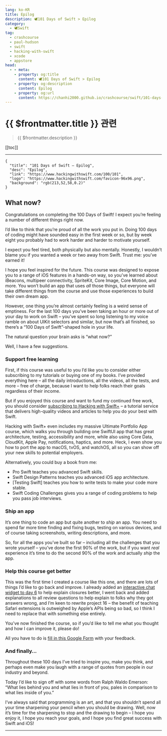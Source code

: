 ```yaml
---
lang: ko-KR
title: Epilog
description: 🕊️101 Days of Swift > Epilog
category:
  - 🕊️Swift
tag: 
  - crashcourse
  - paul-hudson
  - swift
  - hacking-with-swift
  - xcode
  - appstore
head:
  - - meta:
    - property: og:title
      content: 🕊️101 Days of Swift > Epilog
    - property: og:description
      content: Epilog
    - property: og:url
      content: https://chanhi2000.github.io/crashcourse/swift/101-days-of-swift/101.html
---
```


# {{ $frontmatter.title }} 관련

> {{ $frontmatter.description }}

[[toc]]

---

```component VPCard
{
  "title": "101 Days of Swift – Epilog",
  "desc": "Epilog",
  "link": "https://www.hackingwithswift.com/100/101",
  "logo": "https://www.hackingwithswift.com/favicon-96x96.png",
  "background": "rgb(213,52,58,0.2)"
}
```

## What now?

Congratulations on completing the 100 Days of Swift! I expect you’re feeling a number of different things right now.

I’d like to think that you’re proud of all the work you put in. Doing 100 days of coding might have sounded easy in the first week or so, but by week eight you probably had to work harder and harder to motivate yourself.

I expect you feel tired, both physically but also mentally. Honestly, I wouldn’t blame you if you wanted a week or two away from Swift. Trust me: you’ve earned it!

I hope you feel inspired for the future. This course was designed to expose you to a range of iOS features in a hands-on way, so you’ve learned about iBeacons, multipeer connectivity, SpriteKit, Core Image, Core Motion, and more. You won’t build an app that uses _all_ those things, but everyone will take different things from the course and use those experiences to build their own dream app.

However, one thing you’re almost certainly feeling is a weird sense of emptiness. For the last 100 days you’ve been taking an hour or more out of your day to work on Swift – you’ve spent so long listening to my voice ramble on about UIKit selectors and similar, but now that’s all finished, so there’s a “100 Days of Swift”-shaped hole in your life.

The natural question your brain asks is “what now?”

Well, I have a few suggestions.

### Support free learning

First, if this course was useful to you I’d like you to consider either subscribing to my tutorials or buying one of my books. I’ve provided everything here – all the daily introductions, all the videos, all the tests, and more – free of charge, because I want to help folks reach their goals regardless of their income.

But if you enjoyed this course and want to fund my continued free work, you should consider [subscribing to Hacking with Swift+](https://www.hackingwithswift.com/plus) – a tutorial service that delivers high-quality videos and articles to help you do your best with Swift.

Hacking with Swift+ even includes my massive Ultimate Portfolio App course, which walks you through building one SwiftUI app that has great architecture, testing, accessibility and more, while also using Core Data, CloudKit, Apple Pay, notifications, haptics, and more. Heck, I even show you how to port the app to macOS, tvOS, and watchOS, all so you can show off your new skills to potential employers.

Alternatively, you could buy a book from me:

- Pro Swift teaches you advanced Swift skills.
- Swift Design Patterns teaches you advanced iOS app architecture.
- [Testing Swift] teaches you how to write tests to make your code more stable.
- Swift Coding Challenges gives you a range of coding problems to help you pass job interviews.

### Ship an app

It’s one thing to code an app but quite another to _ship_ an app. You need to spend far more time finding and fixing bugs, testing on various devices, and of course taking screenshots, writing descriptions, and more.

So, for all the apps you’ve built so far – including all the challenges that you wrote yourself – you’ve done the first 90% of the work, but if you want _real_ experience it’s time to do the second 90% of the work and actually _ship_ the app.

### Help this course get better

This was the first time I created a course like this one, and there are lots of things I’d like to go back and improve. I already added an [interactive chat widget to day 6](../06.md) to help explain closures better, I went back and added explanations to all review questions to help explain to folks why they got answers wrong, and I’m keen to rewrite project 16 – the benefit of teaching Safari extensions is outweighed by Apple’s APIs being so bad, so I think I need to replace that with something else entirely.

You’ve now finished the course, so if you’d like to tell me what you thought and how I can improve it, please do!

All you have to do is [fill in this Google Form](https://forms.gle/jKhTKfD4nW6z8poeA) with your feedback.

### And finally…

Throughout these 100 days I’ve tried to inspire you, make you think, and perhaps even make you laugh with a range of quotes from people in our industry and beyond.

Today I’d like to sign off with some words from Ralph Waldo Emerson: “What lies behind you and what lies in front of you, pales in comparison to what lies inside of you.”

I’ve always said that programming is an art, and that you shouldn’t spend all your time sharpening your pencil when you should be drawing. Well, now it’s time for the sharpening to stop and the drawing to begin – I hope you enjoy it, I hope you reach your goals, and I hope you find great success with Swift and iOS!

---

<TagLinks />